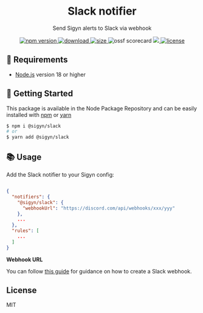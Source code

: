 <p align="center"><h1 align="center">
  Slack notifier
</h1></p>

<p align="center">
  Send Sigyn alerts to Slack via webhook
</p>

<p align="center">
  <a href="https://github.com/MyUnisoft/sigyn/src/slack">
    <img src="https://img.shields.io/github/package-json/v/sigyn/slack?style=for-the-badge" alt="npm version">
  </a>
   <a href="https://github.com/MyUnisoft/sigyn/tree/main/src/slack">
    <img src="https://img.shields.io/npm/dw/@sigyn/discord?style=for-the-badge" alt="download">
  </a>
  <a href="https://github.com/MyUnisoft/sigyn/src/slack">
    <img src="https://img.shields.io/bundlephobia/min/@sigyn/slack?style=for-the-badge" alt="size">
  </a>
    <img src="https://api.securityscorecards.dev/projects/github.com/MyUnisoft/sigyn/badge?style=for-the-badge" alt="ossf scorecard">
  </a>
  <a href="https://github.com/MyUnisoft/sigyn/tree/main/src/slack">
    <img src="https://img.shields.io/github/actions/workflow/status/MyUnisoft/sigyn/slack.yml?style=for-the-badge">
  </a>
  <a href="https://github.com/MyUnisoft/sigyn/tree/main/src/LICENSE">
    <img src="https://img.shields.io/github/license/MyUnisoft/sigyn?style=for-the-badge" alt="license">
  </a>
</p>

## 🚧 Requirements

- [Node.js](https://nodejs.org/en/) version 18 or higher

## 🚀 Getting Started

This package is available in the Node Package Repository and can be easily installed with [npm](https://doc.npmjs.com/getting-started/what-is-npm) or [yarn](https://yarnpkg.com)

```bash
$ npm i @sigyn/slack
# or
$ yarn add @sigyn/slack
```

## 📚 Usage

Add the Slack notifier to your Sigyn config:

```json

{
  "notifiers": {
    "@sigyn/slack": {
      "webhookUrl": "https://discord.com/api/webhooks/xxx/yyy"
    },
    ...
  },
  "rules": [
    ...
  ]
}
```

**Webhook URL**

You can follow [this guide](https://api.slack.com/messaging/webhooks) for guidance on how to create a Slack webhook.

## License
MIT
